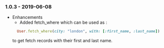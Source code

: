 ### 1.0.3 - 2019-06-08

* Enhancements
  * Added fetch_where which can be used as :
  ```ruby
    User.fetch_where(city: "london", with: [:first_name, :last_name])
  ```
  to get fetch records with their first and last name.
